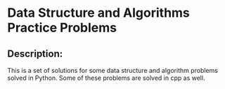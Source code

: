 # Data Structure and Algorithms Practice Problems

## Description:
This is a set of solutions for some data structure and algorithm problems solved in Python. Some of these problems are solved in cpp as well.

